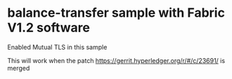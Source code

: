 # balance-transfer sample with Fabric V1.2 software


Enabled Mutual TLS in this sample

This will work when the patch https://gerrit.hyperledger.org/r/#/c/23691/ is merged

